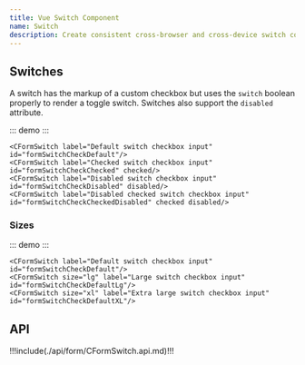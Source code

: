 ```yaml
---
title: Vue Switch Component
name: Switch
description: Create consistent cross-browser and cross-device switch component.
---
```


## Switches

A switch has the markup of a custom checkbox but uses the `switch` boolean properly to render a toggle switch. Switches also support the `disabled` attribute.

::: demo
<CFormSwitch label="Default switch checkbox input" id="formSwitchCheckDefault"/>
<CFormSwitch label="Checked switch checkbox input" id="formSwitchCheckChecked" checked/>
<CFormSwitch label="Disabled switch checkbox input" id="formSwitchCheckDisabled" disabled/>
<CFormSwitch label="Disabled checked switch checkbox input" id="formSwitchCheckCheckedDisabled" checked disabled/>
:::
```vue
<CFormSwitch label="Default switch checkbox input" id="formSwitchCheckDefault"/>
<CFormSwitch label="Checked switch checkbox input" id="formSwitchCheckChecked" checked/>
<CFormSwitch label="Disabled switch checkbox input" id="formSwitchCheckDisabled" disabled/>
<CFormSwitch label="Disabled checked switch checkbox input" id="formSwitchCheckCheckedDisabled" checked disabled/>
```

### Sizes

::: demo
<CFormSwitch label="Default switch checkbox input" id="formSwitchCheckDefault"/>
<CFormSwitch size="lg" label="Large switch checkbox input" id="formSwitchCheckDefaultLg"/>
<CFormSwitch size="xl" label="Extra large switch checkbox input" id="formSwitchCheckDefaultXL"/>
:::
```vue
<CFormSwitch label="Default switch checkbox input" id="formSwitchCheckDefault"/>
<CFormSwitch size="lg" label="Large switch checkbox input" id="formSwitchCheckDefaultLg"/>
<CFormSwitch size="xl" label="Extra large switch checkbox input" id="formSwitchCheckDefaultXL"/>
```

## API

!!!include(./api/form/CFormSwitch.api.md)!!!